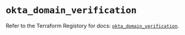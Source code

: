 # `okta_domain_verification`

Refer to the Terraform Registory for docs: [`okta_domain_verification`](https://registry.terraform.io/providers/okta/okta/4.6.1/docs/resources/domain_verification).

